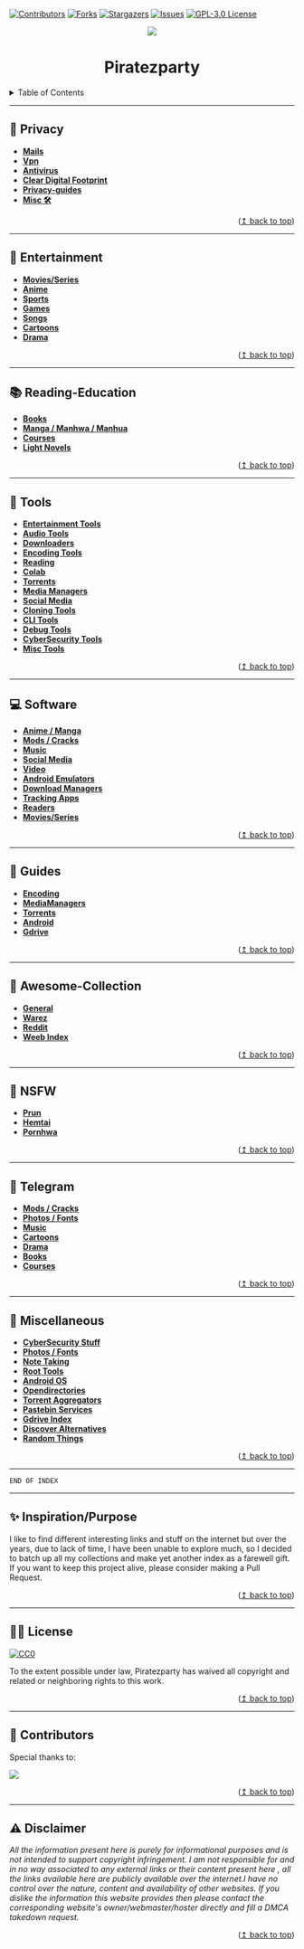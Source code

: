 <div id="top"></div>

[![Contributors][contributors-shield]][contributors-url]
[![Forks][forks-shield]][forks-url]
[![Stargazers][stars-shield]][stars-url]
[![Issues][issues-shield]][issues-url]
[![GPL-3.0 License][license-shield]][license-url]

<p align="center">
  <img src="assets/banner.gif" />
</p>

<h1 align="center">Piratezparty</h1>

<!-- TABLE OF CONTENTS -->
<details>
  <summary>Table of Contents</summary>
  <ol>
    <li><a href="#-Privacy">👣 Privacy</a></li>
    <li><a href="#-Entertainment">🍿 Entertainment</a></li>
    <li><a href="#-Reading-Education">📚 Reading & Education</a></li>
    <li><a href="#-Tools">🔨 Tools</a></li>
    <li><a href="#-Mobile & PC">💻 Software</a></li>
    <li><a href="#-Guides">📔 Guides</a></li>
    <li><a href="#-Awesome-Collection">🤩 Awesome-Collection</a></li>
    <li><a href="#-NSFW">🔞 NSFW</a></li>
    <li><a href="#-Telegram">📣 Telegram</a></li>
    <li><a href="#-Miscellaneous">🎢 Miscellaneous</a></li>
    <li><a href="#-Inspiration-Purpose">✨ Inspiration Purpose</a></li>
    <li><a href="#-License">👮‍♂️ License</a></li>
    <li><a href="#-Disclaimer">⚠ Disclaimer</a></li>
  </ol>
</details>

---

## 👣 Privacy

-   **[Mails](Privacy/Mails.md)**
-   **[Vpn](Privacy/VPN.md)**
-   **[Antivirus](Privacy/Antivirus.md)**
-   **[Clear Digital Footprint](Privacy/Clear-Digital-Footprint.md)**
-   **[Privacy-guides](Privacy/Privacy-guides.md)**
-   **[Misc 🛠](Privacy/Misc.md)**

<p align="right">(<a href="#top">↥ back to top</a>)</p>

---

## 🍿 Entertainment

-   **[Movies/Series](Entertainment/Movie-Series.md)**
-   **[Anime](Entertainment/Anime.md)**
-   **[Sports](Entertainment/Sports.md)**
-   **[Games](Entertainment/Games.md)**
-   **[Songs](Entertainment/Songs.md)**
-   **[Cartoons](Entertainment/Cartoons.md)**
-   **[Drama](Entertainment/Drama.md)**

<p align="right">(<a href="#top">↥ back to top</a>)</p>

---

## 📚 Reading-Education

-   **[Books](Reading-Education/Books.md)**
-   **[Manga / Manhwa / Manhua](Reading-Education/Manga-Manhwa-Manhua.md)**
-   **[Courses](Reading-Education/Courses.md)**
-   **[Light Novels](Reading-Education/LightNovel.md)**

<p align="right">(<a href="#top">↥ back to top</a>)</p>

---

## 🔨 Tools

-   **[Entertainment Tools](Tools/Entertainment-Tools.md)**
-   **[Audio Tools](Tools/Audio-Tools.md)**
-   **[Downloaders](Tools/Cli-download-tools.md)**
-   **[Encoding Tools](Tools/Encoding-Tools.md)**
-   **[Reading](Tools/Reading-Tools.md)**
-   **[Colab](Tools/Colab.md)**
-   **[Torrents](Tools/Torrent-Tools.md)**
-   **[Media Managers](Tools/MediaManagers-Tools.md)**
-   **[Social Media](Tools/Social-Media-Tools.md)**
-   **[Cloning Tools](Tools/Cloning-Tools.md)**
-   **[CLI Tools](Tools/CLI-Tools.md)**
-   **[Debug Tools](Tools/Debug-Tools.md)**
-   **[CyberSecurity Tools](Tools/Cyber-Security-Tools.md)**
-   **[Misc Tools](Tools/Misc-Tools.md)**

<p align="right">(<a href="#top">↥ back to top</a>)</p>

---

## 💻 Software

-   **[Anime / Manga](mobile-pc/Anime-Manga-Apps.md)**
-   **[Mods / Cracks](mobile-pc/Mods-Cracks.md)**
-   **[Music](mobile-pc/Music-Apps.md)**
-   **[Social Media](mobile-pc/Social-Media-Apps.md)**
-   **[Video](mobile-pc/Video.md)**
-   **[Android Emulators](mobile-pc/Emulators.md)**
-   **[Download Managers](mobile-pc/Download-Managers.md)**
-   **[Tracking Apps](mobile-pc/Tracking-Apps.md)**
-   **[Readers](mobile-pc/Reader.md)**
-   **[Movies/Series](mobile-pc/Movie-Series-Apps.md)**

<p align="right">(<a href="#top">↥ back to top</a>)</p>

---

## 📔 Guides

-   **[Encoding](Guides/Encoding-Guides.md)**
-   **[MediaManagers](Guides/MediaManager-Guides.md)**
-   **[Torrents](Guides/Torrent-Guides.md)**
-   **[Android](Guides/Android-Related-Guides.md)**
-   **[Gdrive](Guides/Google-Drive-Guides.md)**

<p align="right">(<a href="#top">↥ back to top</a>)</p>

---

## 🤩 Awesome-Collection

-   **[General](Awesome-Collection/General-Awesome-Collection.md)**
-   **[Warez](Awesome-Collection/Warez-Collection.md)**
-   **[Reddit](Awesome-Collection/Awesome-Reddit.md)**
-   **[Weeb Index](Awesome-Collection/Weeb-Index.md)**

<p align="right">(<a href="#top">↥ back to top</a>)</p>

---

## 🔞 NSFW

-   **[Prun](NSFW/Prun.md)**
-   **[Hemtai](NSFW/hemtai.md)**
-   **[Pornhwa](NSFW/Pornhwa.md)**

<p align="right">(<a href="#top">↥ back to top</a>)</p>

---

## 📣 Telegram

-   **[Mods / Cracks](Telegram/Mods-Cracks-TG.md)**
-   **[Photos / Fonts](Telegram/Photo-Fonts-tg.md)**
-   **[Music](Telegram/Music-TG.md)**
-   **[Cartoons](Telegram/Cartoons-TG.md)**
-   **[Drama](Telegram/Drama-TG.md)**
-   **[Books](Telegram/Books-TG.md)**
-   **[Courses](Telegram/Courses-TG.md)**

<p align="right">(<a href="#top">↥ back to top</a>)</p>

---

## 🎢 Miscellaneous

-   **[CyberSecurity Stuff](Misc/CyberSecurity-Stuff.md)**
-   **[Photos / Fonts](Misc/Photo-Fonts.md)**
-   **[Note Taking](Misc/Note-Taking.md)**
-   **[Root Tools](Misc/Root-Tools.md)**
-   **[Android OS](Misc/Android-OS.md)**
-   **[Opendirectories](Misc/Opendirectories.md)**
-   **[Torrent Aggregators](Misc/Torrent-aggregators.md)**
-   **[Pastebin Services](Misc/Pastebin-Services.md)**
-   **[Gdrive Index](Misc/Gdrive-Index.md)**
-   **[Discover Alternatives](Misc/Discover-Alternatives.md)**
-   **[Random Things](Misc/Random.md)**

<p align="right">(<a href="#top">↥ back to top</a>)</p>

---

```
END OF INDEX
```

---

## ✨ Inspiration/Purpose

I like to find different interesting links and stuff on the internet but over the years, due to lack of time, I have been unable to explore much, so I decided to batch up all my collections and make yet another index as a farewell gift. If you want to keep this project alive, please consider making a Pull Request.

<p align="right">(<a href="#top">↥ back to top</a>)</p>

---

## 👮‍♂️ License

[![CC0](http://mirrors.creativecommons.org/presskit/buttons/88x31/svg/cc-zero.svg)](http://creativecommons.org/publicdomain/zero/1.0)

To the extent possible under law, Piratezparty has waived all copyright and
related or neighboring rights to this work.

<p align="right">(<a href="#top">↥ back to top</a>)</p>

---

## 🎁 Contributors

Special thanks to:

<a href="https://github.com/SpamVerse/Piratezparty/graphs/contributors">
  <img src="https://contrib.rocks/image?repo=SpamVerse/Piratezparty" />
</a>

<p align="right">(<a href="#top">↥ back to top</a>)</p>

---

## ⚠ Disclaimer

_All the information present here is purely for informational purposes and is not intended to support copyright infringement. I am not responsible for and in no way associated to any external links or their content present here , all the links available here are publicly available over the internet.I have no control over the nature, content and availability of other websites. If you dislike the information this website provides then please contact the corresponding website's owner/webmaster/hoster directly and fill a DMCA takedown request._

<p align="right">(<a href="#top">↥ back to top</a>)</p>

<!-- MARKDOWN LINKS & IMAGES -->
<!-- https://www.markdownguide.org/basic-syntax/#reference-style-links -->

[contributors-shield]: https://img.shields.io/github/contributors/SpamVerse/Piratezparty.svg?style=for-the-badge
[contributors-url]: https://github.com/SpamVerse/Piratezparty/graphs/contributors
[forks-shield]: https://img.shields.io/github/forks/SpamVerse/Piratezparty.svg?style=for-the-badge
[forks-url]: https://github.com/SpamVerse/Piratezparty/network/members
[stars-shield]: https://img.shields.io/github/stars/SpamVerse/Piratezparty.svg?style=for-the-badge
[stars-url]: https://github.com/SpamVerse/Piratezparty/stargazers
[issues-shield]: https://img.shields.io/github/issues/SpamVerse/Piratezparty.svg?style=for-the-badge
[issues-url]: https://github.com/SpamVerse/Piratezparty/issues
[license-shield]: https://img.shields.io/github/license/SpamVerse/Piratezparty.svg?style=for-the-badge
[license-url]: https://github.com/SpamVerse/Piratezparty
